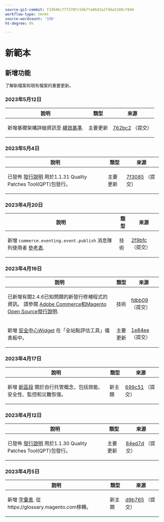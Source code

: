```yaml
---
source-git-commit: f33946c77f378fc54b7fa06d3a2fd6a5108cf846
workflow-type: tm+mt
source-wordcount: '336'
ht-degree: 0%

---
```

# 新範本

## 新增功能

了解新檔案和現有檔案的重要更新。

### 2023年5月12日

<table style="table-layout:auto;">
  <thead>
    <tr>
      <th>說明</th>
      <th>類型</th>
      <th>來源</th>
    </tr>
  </thead>
  <tbody>
    <tr>
      <td><p>新增基礎架構詳細資訊至 <a href="https://experienceleague.adobe.com/docs/commerce-operations/implementation-playbook/infrastructure/performance/benchmarks.html">績效基準</a>.</p>
</td>
      <td>主要更新</td>
      <td><a href="https://github.com/AdobeDocs/commerce-operations.en/commit/762bc2b9bdd19d92707525044a4178b6e89e4a3d">762bc2</a> （提交）</td>
    </tr>
  </tbody>
</table>

### 2023年5月4日

<table style="table-layout:auto;">
  <thead>
    <tr>
      <th>說明</th>
      <th>類型</th>
      <th>來源</th>
    </tr>
  </thead>
  <tbody>
    <tr>
      <td><p>已發佈 <a href="https://experienceleague.adobe.com/docs/commerce-operations/tools/quality-patches-tool/release-notes.html">發行說明</a> 用於1.1.31 Quality Patches Tool(QPT)包發行。</p>
</td>
      <td>主要更新</td>
      <td><a href="https://github.com/AdobeDocs/commerce-operations.en/commit/7f30857b612d027dfce26fac1f947006f28ecfa6">7f3085</a> （提交）</td>
    </tr>
  </tbody>
</table><!-- date_group -->

### 2023年4月20日

<table style="table-layout:auto;">
  <thead>
    <tr>
      <th>說明</th>
      <th>類型</th>
      <th>來源</th>
    </tr>
  </thead>
  <tbody>
    <tr>
      <td><p>新增 <code class="language-plaintext highlighter-rouge">commerce.eventing.event.publish</code> 消息隊列使用者 <a href="https://experienceleague.adobe.com/docs/commerce-operations/configuration-guide/message-queues/consumers.html">參考表</a>.</p>
</td>
      <td>技術</td>
      <td><a href="https://github.com/AdobeDocs/commerce-operations.en/commit/2f9bfcf9a8232cbe659062a9b1bc88eda3d9158c">2f9bfc</a> （提交）</td>
    </tr>
  </tbody>
</table>

### 2023年4月19日

<table style="table-layout:auto;">
  <thead>
    <tr>
      <th>說明</th>
      <th>類型</th>
      <th>來源</th>
    </tr>
  </thead>
  <tbody>
    <tr>
      <td><p>已新增有關2.4.6已知問題的新發行修補程式的資訊。 請參閱 <a href="https://experienceleague.adobe.com/docs/commerce-operations/release/notes/overview.html">Adobe Commerce和Magento Open Source發行說明</a>.</p>
</td>
      <td>技術</td>
      <td><a href="https://github.com/AdobeDocs/commerce-operations.en/commit/fdbb0959b615689eba3068bc93c4c9876c7a7972">fdbb09</a> （提交）</td>
    </tr>
    <tr>
      <td><p>新增 <a href="https://experienceleague.adobe.com/docs/commerce-operations/tools/site-wide-analysis-tool/dashboard.html">安全中心Widget</a> 在「全站點評估工具」儀表板中。</p>
</td>
      <td>主要更新</td>
      <td><a href="https://github.com/AdobeDocs/commerce-operations.en/commit/1e84ee6db07ec9080971de22a24fe8a7d8705916">1e84ee</a> （提交）</td>
    </tr>
  </tbody>
</table>

### 2023年4月17日

<table style="table-layout:auto;">
  <thead>
    <tr>
      <th>說明</th>
      <th>類型</th>
      <th>來源</th>
    </tr>
  </thead>
  <tbody>
    <tr>
      <td><p>新增 <a href="https://experienceleague.adobe.com/docs/commerce-operations/implementation-playbook/infrastructure/self-hosting/overview.html">新區段</a> 關於自行托管概念，包括效能、安全性、監控和災難恢復。</p>
</td>
      <td>新主題</td>
      <td><a href="https://github.com/AdobeDocs/commerce-operations.en/commit/699c512de9c6d28ba354f02b4db76975eb5410a9">699c51</a> （提交）</td>
    </tr>
  </tbody>
</table>

### 2023年4月12日

<table style="table-layout:auto;">
  <thead>
    <tr>
      <th>說明</th>
      <th>類型</th>
      <th>來源</th>
    </tr>
  </thead>
  <tbody>
    <tr>
      <td><p>已發佈 <a href="https://experienceleague.adobe.com/docs/commerce-operations/tools/quality-patches-tool/release-notes.html">發行說明</a> 用於1.1.30 Quality Patches Tool(QPT)包發行。</p>
</td>
      <td>主要更新</td>
      <td><a href="https://github.com/AdobeDocs/commerce-operations.en/commit/84ed7dd2c24eef437d6719d9758da43423347eeb">84ed7d</a> （提交）</td>
    </tr>
  </tbody>
</table>

### 2023年4月5日

<table style="table-layout:auto;">
  <thead>
    <tr>
      <th>說明</th>
      <th>類型</th>
      <th>來源</th>
    </tr>
  </thead>
  <tbody>
    <tr>
      <td><p>新增 <a href="https://experienceleague.adobe.com/docs/commerce-operations/operational-playbook/glossary.html">字彙表</a>. 從https://glossary.magento.com移轉。</p>
</td>
      <td>新主題</td>
      <td><a href="https://github.com/AdobeDocs/commerce-operations.en/commit/d9b7659e5d4c3770956f0c2a96e5c97a3dc2af19">d9b765</a> （提交）</td>
    </tr>
  </tbody>
</table><!-- date_group --><!-- month_group --><!-- year_group -->
